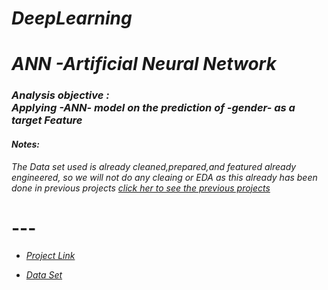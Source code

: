 # *DeepLearning*


#  *ANN -Artificial Neural Network*

### *Analysis objective :<br>Applying -ANN- model on the prediction of -gender- as a target Feature*


#### *Notes:*

*The Data set used is already cleaned,prepared,and featured already engineered, so we will not do any cleaing or EDA as this already has been done in previous projects [click her to see the previous projects](https://github.com/omars1234/Siteck.git)*


# ---


* *[Project Link](https://github.com/omars1234/DeepLearning_ANN/blob/75d6740698c85408f20ac25f1d3a42ba1304c704/Gender_Prediction%20Using%20_ANN/Model%20_ANN.ipynb)*

* *[Data Set](https://github.com/omars1234/DeepLearning_ANN/blob/75d6740698c85408f20ac25f1d3a42ba1304c704/Gender_Prediction%20Using%20_ANN/cleand_df.csv)*